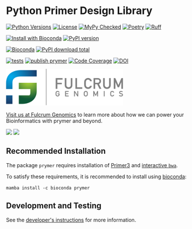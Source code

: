 # Python Primer Design Library

[![Python Versions][language-badge]][language-link]
[![License][license-badge]][license-link]
[![MyPy Checked][type-checking-badge]][type-checking-link]
[![Poetry][poetry-badge]][poetry-link]
[![Ruff][ruff-badge]][ruff-link]

[language-badge]:       https://img.shields.io/badge/python-3.11_|_3.12_|_3.13-blue
[language-link]:        http://www.python.org/
[license-badge]:        http://img.shields.io/badge/license-MIT-blue.svg
[license-link]:         https://github.com/fulcrumgenomics/prymer/blob/main/LICENSE
[type-checking-badge]:  http://www.mypy-lang.org/static/mypy_badge.svg
[type-checking-link]:   http://mypy-lang.org/
[poetry-badge]:         https://img.shields.io/endpoint?url=https://python-poetry.org/badge/v0.json
[poetry-link]:          https://python-poetry.org/
[ruff-badge]:           https://img.shields.io/endpoint?url=https://raw.githubusercontent.com/astral-sh/ruff/main/assets/badge/v2.json
[ruff-link]:            https://docs.astral.sh/ruff/

[![Install with Bioconda][bioconda-badge]][bioconda-link]
[![PyPI version][pypi-badge]][pypi-link]

[bioconda-badge]:       https://img.shields.io/badge/install%20with-bioconda-brightgreen.svg?label=Install%20with
[bioconda-link]:        http://bioconda.github.io/recipes/prymer/README.html
[pypi-badge]:           https://img.shields.io/pypi/v/prymer?label=Install%20with%20PyPi
[pypi-link]:            https://pypi.python.org/pypi/prymer

[![Bioconda][bioconda-dl-badge]][bioconda-dl-link]
[![PyPI download total][pypi-downloads-badge]][pypi-downloads-link]


[bioconda-dl-badge]:    https://img.shields.io/conda/dn/bioconda/prymer.svg?label=Bioconda%20downloads
[bioconda-dl-link]:     https://anaconda.org/bioconda/prymer
[pypi-downloads-badge]: https://img.shields.io/pypi/dm/prymer.svg?label=PyPi%20downloads
[pypi-downloads-link]:  https://pypi.python.org/pypi/prymer

[![tests][python-tests-badge]][python-tests-link]
[![publish prymer][publish-prymer-badge]][publish-prymer-link]
[![Code Coverage][code-coverage-badge]][code-coverage-link]
[![DOI][zenodo-badge]][zenodo-link]

[publish-prymer-badge]: https://github.com/fulcrumgenomics/prymer/actions/workflows/publish_prymer.yml/badge.svg
[publish-prymer-link]:  https://github.com/fulcrumgenomics/prymer/actions/workflows/publish_prymer.yml
[python-tests-badge]:   https://github.com/fulcrumgenomics/prymer/actions/workflows/tests.yml/badge.svg
[python-tests-link]:    https://github.com/fulcrumgenomics/prymer/actions/workflows/tests.yml
[code-coverage-badge]:  https://codecov.io/gh/fulcrumgenomics/prymer/branch/main/graph/badge.svg
[code-coverage-link]:   https://codecov.io/gh/fulcrumgenomics/prymer
[zenodo-badge]:         https://zenodo.org/badge/845645240.svg
[zenodo-link]:          https://doi.org/10.5281/zenodo.15029066

<p>
<a href float="left"="https://fulcrumgenomics.com"><img src=".github/logos/fulcrumgenomics.svg" alt="Fulcrum Genomics" height="100"/></a>
</p>

[Visit us at Fulcrum Genomics](https://www.fulcrumgenomics.com) to learn more about how we can power your Bioinformatics with prymer and beyond.

<a href="mailto:contact@fulcrumgenomics.com?subject=[GitHub inquiry]"><img src="https://img.shields.io/badge/Email_us-brightgreen.svg?&style=for-the-badge&logo=gmail&logoColor=white"/></a>
<a href="https://www.fulcrumgenomics.com"><img src="https://img.shields.io/badge/Visit_Us-blue.svg?&style=for-the-badge&logo=wordpress&logoColor=white"/></a>

## Recommended Installation

The package `prymer` requires installation of [Primer3](https://github.com/primer3-org/primer3) and [interactive `bwa`](https://github.com/fulcrumgenomics/bwa-aln-interactive).

To satisfy these requirements, it is recommended to install using [bioconda](https://bioconda.github.io/):

```console
mamba install -c bioconda prymer
```

## Development and Testing

See the [developer's instructions][developers-instructions-link] for more information.

[developers-instructions-link]: https://prymer.readthedocs.io/en/latest/installation-and-developers-documentation.html#installation-for-development
